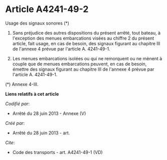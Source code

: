 # Article A4241-49-2

Usage des signaux sonores (*) 

1. Sans préjudice des autres dispositions du présent arrêté, tout bateau, à l'exception des menues embarcations visées au
chiffre 2 du présent article, fait usage, en cas de besoin, des signaux figurant au chapitre III de l'annexe 4 prévue par
l'article A. 4241-49-1.

2. Les menues embarcations isolées ou qui ne remorquent ou ne mènent à couple que de menues embarcations peuvent, en cas de
besoin, émettre des signaux figurant au chapitre III de l'annexe 4 prévue par l'article A. 4241-49-1. 

(*) Annexe 4-III.

**Liens relatifs à cet article**

_Codifié par_:

  - Arrêté du 28 juin 2013 -  Annexe (V)

_Créé par_:

  - Arrêté du 28 juin 2013 - art.

_Cite_:

  - Code des transports - art. A4241-49-1 (VD)
